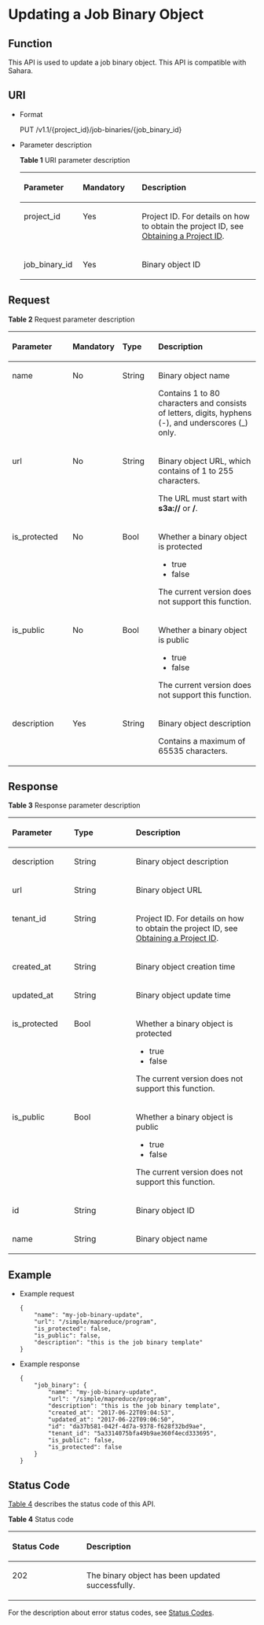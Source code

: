 # Updating a Job Binary Object<a name="EN-US_TOPIC_0172486219"></a>

## Function<a name="section13541137101416"></a>

This API is used to update a job binary object. This API is compatible with Sahara.

## URI<a name="section49980811101439"></a>

-   Format

    PUT /v1.1/\{project\_id\}/job-binaries/\{job\_binary\_id\}

-   Parameter description

    **Table  1**  URI parameter description

    <a name="table49499141194754"></a>
    <table><thead align="left"><tr id="row33700024194754"><th class="cellrowborder" valign="top" width="25%" id="mcps1.2.4.1.1"><p id="p16571835194812"><a name="p16571835194812"></a><a name="p16571835194812"></a>Parameter</p>
    </th>
    <th class="cellrowborder" valign="top" width="25%" id="mcps1.2.4.1.2"><p id="p141410194812"><a name="p141410194812"></a><a name="p141410194812"></a>Mandatory</p>
    </th>
    <th class="cellrowborder" valign="top" width="50%" id="mcps1.2.4.1.3"><p id="p11454278194812"><a name="p11454278194812"></a><a name="p11454278194812"></a>Description</p>
    </th>
    </tr>
    </thead>
    <tbody><tr id="row6505449415356"><td class="cellrowborder" valign="top" width="25%" headers="mcps1.2.4.1.1 "><p id="p3492262515356"><a name="p3492262515356"></a><a name="p3492262515356"></a>project_id</p>
    </td>
    <td class="cellrowborder" valign="top" width="25%" headers="mcps1.2.4.1.2 "><p id="p1016041415356"><a name="p1016041415356"></a><a name="p1016041415356"></a>Yes</p>
    </td>
    <td class="cellrowborder" valign="top" width="50%" headers="mcps1.2.4.1.3 "><p id="p1768719515356"><a name="p1768719515356"></a><a name="p1768719515356"></a>Project ID. For details on how to obtain the project ID, see <a href="obtaining-a-project-id.md">Obtaining a Project ID</a>.</p>
    </td>
    </tr>
    <tr id="row61502886104852"><td class="cellrowborder" valign="top" width="25%" headers="mcps1.2.4.1.1 "><p id="p15677856104852"><a name="p15677856104852"></a><a name="p15677856104852"></a>job_binary_id</p>
    </td>
    <td class="cellrowborder" valign="top" width="25%" headers="mcps1.2.4.1.2 "><p id="p61946843104852"><a name="p61946843104852"></a><a name="p61946843104852"></a>Yes</p>
    </td>
    <td class="cellrowborder" valign="top" width="50%" headers="mcps1.2.4.1.3 "><p id="p51638399104852"><a name="p51638399104852"></a><a name="p51638399104852"></a>Binary object ID</p>
    </td>
    </tr>
    </tbody>
    </table>


## Request<a name="section7976792193238"></a>

**Table  2**  Request parameter description

<a name="table51257841151049"></a>
<table><thead align="left"><tr id="row8480851151049"><th class="cellrowborder" valign="top" width="25%" id="mcps1.2.5.1.1"><p id="p15860319151049"><a name="p15860319151049"></a><a name="p15860319151049"></a>Parameter</p>
</th>
<th class="cellrowborder" valign="top" width="15%" id="mcps1.2.5.1.2"><p id="p9617423151049"><a name="p9617423151049"></a><a name="p9617423151049"></a>Mandatory</p>
</th>
<th class="cellrowborder" valign="top" width="15%" id="mcps1.2.5.1.3"><p id="p40813771151049"><a name="p40813771151049"></a><a name="p40813771151049"></a>Type</p>
</th>
<th class="cellrowborder" valign="top" width="45%" id="mcps1.2.5.1.4"><p id="p17581180151049"><a name="p17581180151049"></a><a name="p17581180151049"></a>Description</p>
</th>
</tr>
</thead>
<tbody><tr id="row33862023103039"><td class="cellrowborder" valign="top" width="25%" headers="mcps1.2.5.1.1 "><p id="p66764558103051"><a name="p66764558103051"></a><a name="p66764558103051"></a>name</p>
</td>
<td class="cellrowborder" valign="top" width="15%" headers="mcps1.2.5.1.2 "><p id="p39220083103051"><a name="p39220083103051"></a><a name="p39220083103051"></a>No</p>
</td>
<td class="cellrowborder" valign="top" width="15%" headers="mcps1.2.5.1.3 "><p id="p22710132103051"><a name="p22710132103051"></a><a name="p22710132103051"></a>String</p>
</td>
<td class="cellrowborder" valign="top" width="45%" headers="mcps1.2.5.1.4 "><p id="p27581435103051"><a name="p27581435103051"></a><a name="p27581435103051"></a>Binary object name</p>
<p id="p3904672811352"><a name="p3904672811352"></a><a name="p3904672811352"></a>Contains 1 to 80 characters and consists of letters, digits, hyphens (-), and underscores (_) only.</p>
</td>
</tr>
<tr id="row4719796510464"><td class="cellrowborder" valign="top" width="25%" headers="mcps1.2.5.1.1 "><p id="p6521450910469"><a name="p6521450910469"></a><a name="p6521450910469"></a>url</p>
</td>
<td class="cellrowborder" valign="top" width="15%" headers="mcps1.2.5.1.2 "><p id="p4788387310469"><a name="p4788387310469"></a><a name="p4788387310469"></a>No</p>
</td>
<td class="cellrowborder" valign="top" width="15%" headers="mcps1.2.5.1.3 "><p id="p5338853410469"><a name="p5338853410469"></a><a name="p5338853410469"></a>String</p>
</td>
<td class="cellrowborder" valign="top" width="45%" headers="mcps1.2.5.1.4 "><p id="p2950402010469"><a name="p2950402010469"></a><a name="p2950402010469"></a>Binary object URL, which contains of 1 to 255 characters.</p>
<p id="p4805152516398"><a name="p4805152516398"></a><a name="p4805152516398"></a>The URL must start with <span class="parmvalue" id="parmvalue154622174212"><a name="parmvalue154622174212"></a><a name="parmvalue154622174212"></a><b>s3a://</b></span> or <span class="parmvalue" id="parmvalue8371024194218"><a name="parmvalue8371024194218"></a><a name="parmvalue8371024194218"></a><b>/</b></span>.</p>
</td>
</tr>
<tr id="row60274821103112"><td class="cellrowborder" valign="top" width="25%" headers="mcps1.2.5.1.1 "><p id="p16682465103121"><a name="p16682465103121"></a><a name="p16682465103121"></a>is_protected</p>
</td>
<td class="cellrowborder" valign="top" width="15%" headers="mcps1.2.5.1.2 "><p id="p653385121120"><a name="p653385121120"></a><a name="p653385121120"></a>No</p>
</td>
<td class="cellrowborder" valign="top" width="15%" headers="mcps1.2.5.1.3 "><p id="p66208658103121"><a name="p66208658103121"></a><a name="p66208658103121"></a>Bool</p>
</td>
<td class="cellrowborder" valign="top" width="45%" headers="mcps1.2.5.1.4 "><p id="p61301077103121"><a name="p61301077103121"></a><a name="p61301077103121"></a>Whether a binary object is protected</p>
<a name="ul24233663152954"></a><a name="ul24233663152954"></a><ul id="ul24233663152954"><li>true</li><li>false</li></ul>
<p id="p16709791152954"><a name="p16709791152954"></a><a name="p16709791152954"></a>The current version does not support this function.</p>
</td>
</tr>
<tr id="row6726034151222"><td class="cellrowborder" valign="top" width="25%" headers="mcps1.2.5.1.1 "><p id="p20438892151640"><a name="p20438892151640"></a><a name="p20438892151640"></a>is_public</p>
</td>
<td class="cellrowborder" valign="top" width="15%" headers="mcps1.2.5.1.2 "><p id="p378209391120"><a name="p378209391120"></a><a name="p378209391120"></a>No</p>
</td>
<td class="cellrowborder" valign="top" width="15%" headers="mcps1.2.5.1.3 "><p id="p16062920151640"><a name="p16062920151640"></a><a name="p16062920151640"></a>Bool</p>
</td>
<td class="cellrowborder" valign="top" width="45%" headers="mcps1.2.5.1.4 "><p id="p26028163151640"><a name="p26028163151640"></a><a name="p26028163151640"></a>Whether a binary object is public</p>
<a name="ul6551573216658"></a><a name="ul6551573216658"></a><ul id="ul6551573216658"><li>true</li><li>false</li></ul>
<p id="p4656684916658"><a name="p4656684916658"></a><a name="p4656684916658"></a>The current version does not support this function.</p>
</td>
</tr>
<tr id="row1546567016045"><td class="cellrowborder" valign="top" width="25%" headers="mcps1.2.5.1.1 "><p id="p2185314916152"><a name="p2185314916152"></a><a name="p2185314916152"></a>description</p>
</td>
<td class="cellrowborder" valign="top" width="15%" headers="mcps1.2.5.1.2 "><p id="p79012551120"><a name="p79012551120"></a><a name="p79012551120"></a>Yes</p>
</td>
<td class="cellrowborder" valign="top" width="15%" headers="mcps1.2.5.1.3 "><p id="p3397791716152"><a name="p3397791716152"></a><a name="p3397791716152"></a>String</p>
</td>
<td class="cellrowborder" valign="top" width="45%" headers="mcps1.2.5.1.4 "><p id="p74792916152"><a name="p74792916152"></a><a name="p74792916152"></a>Binary object description</p>
<p id="p19803155762718"><a name="p19803155762718"></a><a name="p19803155762718"></a>Contains a maximum of 65535 characters.</p>
</td>
</tr>
</tbody>
</table>

## Response<a name="section38599577193858"></a>

**Table  3**  Response parameter description

<a name="table65392315111353"></a>
<table><thead align="left"><tr id="row34315492111353"><th class="cellrowborder" valign="top" width="25%" id="mcps1.2.4.1.1"><p id="p28091506111353"><a name="p28091506111353"></a><a name="p28091506111353"></a>Parameter</p>
</th>
<th class="cellrowborder" valign="top" width="25%" id="mcps1.2.4.1.2"><p id="p27434435111353"><a name="p27434435111353"></a><a name="p27434435111353"></a>Type</p>
</th>
<th class="cellrowborder" valign="top" width="50%" id="mcps1.2.4.1.3"><p id="p7596758111353"><a name="p7596758111353"></a><a name="p7596758111353"></a>Description</p>
</th>
</tr>
</thead>
<tbody><tr id="row11357670111353"><td class="cellrowborder" valign="top" width="25%" headers="mcps1.2.4.1.1 "><p id="p47556058111353"><a name="p47556058111353"></a><a name="p47556058111353"></a>description</p>
</td>
<td class="cellrowborder" valign="top" width="25%" headers="mcps1.2.4.1.2 "><p id="p26190480111353"><a name="p26190480111353"></a><a name="p26190480111353"></a>String</p>
</td>
<td class="cellrowborder" valign="top" width="50%" headers="mcps1.2.4.1.3 "><p id="p41054113111353"><a name="p41054113111353"></a><a name="p41054113111353"></a>Binary object description</p>
</td>
</tr>
<tr id="row33942704111353"><td class="cellrowborder" valign="top" width="25%" headers="mcps1.2.4.1.1 "><p id="p65004536111353"><a name="p65004536111353"></a><a name="p65004536111353"></a>url</p>
</td>
<td class="cellrowborder" valign="top" width="25%" headers="mcps1.2.4.1.2 "><p id="p17931936111353"><a name="p17931936111353"></a><a name="p17931936111353"></a>String</p>
</td>
<td class="cellrowborder" valign="top" width="50%" headers="mcps1.2.4.1.3 "><p id="p43200721111353"><a name="p43200721111353"></a><a name="p43200721111353"></a>Binary object URL</p>
</td>
</tr>
<tr id="row53262173111353"><td class="cellrowborder" valign="top" width="25%" headers="mcps1.2.4.1.1 "><p id="p19268770111353"><a name="p19268770111353"></a><a name="p19268770111353"></a>tenant_id</p>
</td>
<td class="cellrowborder" valign="top" width="25%" headers="mcps1.2.4.1.2 "><p id="p56411121111353"><a name="p56411121111353"></a><a name="p56411121111353"></a>String</p>
</td>
<td class="cellrowborder" valign="top" width="50%" headers="mcps1.2.4.1.3 "><p id="p7857191573713"><a name="p7857191573713"></a><a name="p7857191573713"></a>Project ID. For details on how to obtain the project ID, see <a href="obtaining-a-project-id.md">Obtaining a Project ID</a>.</p>
</td>
</tr>
<tr id="row53082533111353"><td class="cellrowborder" valign="top" width="25%" headers="mcps1.2.4.1.1 "><p id="p4717921111353"><a name="p4717921111353"></a><a name="p4717921111353"></a>created_at</p>
</td>
<td class="cellrowborder" valign="top" width="25%" headers="mcps1.2.4.1.2 "><p id="p17096362111353"><a name="p17096362111353"></a><a name="p17096362111353"></a>String</p>
</td>
<td class="cellrowborder" valign="top" width="50%" headers="mcps1.2.4.1.3 "><p id="p42628104111353"><a name="p42628104111353"></a><a name="p42628104111353"></a>Binary object creation time</p>
</td>
</tr>
<tr id="row65080540154130"><td class="cellrowborder" valign="top" width="25%" headers="mcps1.2.4.1.1 "><p id="p37032416154130"><a name="p37032416154130"></a><a name="p37032416154130"></a>updated_at</p>
</td>
<td class="cellrowborder" valign="top" width="25%" headers="mcps1.2.4.1.2 "><p id="p35596989154130"><a name="p35596989154130"></a><a name="p35596989154130"></a>String</p>
</td>
<td class="cellrowborder" valign="top" width="50%" headers="mcps1.2.4.1.3 "><p id="p64783846154130"><a name="p64783846154130"></a><a name="p64783846154130"></a>Binary object update time</p>
</td>
</tr>
<tr id="row48108617111353"><td class="cellrowborder" valign="top" width="25%" headers="mcps1.2.4.1.1 "><p id="p4483910111353"><a name="p4483910111353"></a><a name="p4483910111353"></a>is_protected</p>
</td>
<td class="cellrowborder" valign="top" width="25%" headers="mcps1.2.4.1.2 "><p id="p25255806111353"><a name="p25255806111353"></a><a name="p25255806111353"></a>Bool</p>
</td>
<td class="cellrowborder" valign="top" width="50%" headers="mcps1.2.4.1.3 "><p id="p32454409111353"><a name="p32454409111353"></a><a name="p32454409111353"></a>Whether a binary object is protected</p>
<a name="ul3762529416743"></a><a name="ul3762529416743"></a><ul id="ul3762529416743"><li>true</li><li>false</li></ul>
<p id="p4842317916743"><a name="p4842317916743"></a><a name="p4842317916743"></a>The current version does not support this function.</p>
</td>
</tr>
<tr id="row23654226111353"><td class="cellrowborder" valign="top" width="25%" headers="mcps1.2.4.1.1 "><p id="p36944171111353"><a name="p36944171111353"></a><a name="p36944171111353"></a>is_public</p>
</td>
<td class="cellrowborder" valign="top" width="25%" headers="mcps1.2.4.1.2 "><p id="p60598757111353"><a name="p60598757111353"></a><a name="p60598757111353"></a>Bool</p>
</td>
<td class="cellrowborder" valign="top" width="50%" headers="mcps1.2.4.1.3 "><p id="p9552279111353"><a name="p9552279111353"></a><a name="p9552279111353"></a>Whether a binary object is public</p>
<a name="ul6035424216746"></a><a name="ul6035424216746"></a><ul id="ul6035424216746"><li>true</li><li>false</li></ul>
<p id="p4193671516746"><a name="p4193671516746"></a><a name="p4193671516746"></a>The current version does not support this function.</p>
</td>
</tr>
<tr id="row18861649111353"><td class="cellrowborder" valign="top" width="25%" headers="mcps1.2.4.1.1 "><p id="p51398639111353"><a name="p51398639111353"></a><a name="p51398639111353"></a>id</p>
</td>
<td class="cellrowborder" valign="top" width="25%" headers="mcps1.2.4.1.2 "><p id="p4432992111353"><a name="p4432992111353"></a><a name="p4432992111353"></a>String</p>
</td>
<td class="cellrowborder" valign="top" width="50%" headers="mcps1.2.4.1.3 "><p id="p23528067111353"><a name="p23528067111353"></a><a name="p23528067111353"></a>Binary object ID</p>
</td>
</tr>
<tr id="row10426016111353"><td class="cellrowborder" valign="top" width="25%" headers="mcps1.2.4.1.1 "><p id="p39200957111353"><a name="p39200957111353"></a><a name="p39200957111353"></a>name</p>
</td>
<td class="cellrowborder" valign="top" width="25%" headers="mcps1.2.4.1.2 "><p id="p36313784111353"><a name="p36313784111353"></a><a name="p36313784111353"></a>String</p>
</td>
<td class="cellrowborder" valign="top" width="50%" headers="mcps1.2.4.1.3 "><p id="p55735398111353"><a name="p55735398111353"></a><a name="p55735398111353"></a>Binary object name</p>
</td>
</tr>
</tbody>
</table>

## Example<a name="section1210015461189"></a>

-   Example request

    ```
    { 
        "name": "my-job-binary-update",  
        "url": "/simple/mapreduce/program",  
        "is_protected": false,  
        "is_public": false,  
        "description": "this is the job binary template" 
    }
    ```

-   Example response

    ```
    {
        "job_binary": {
            "name": "my-job-binary-update",
            "url": "/simple/mapreduce/program",
            "description": "this is the job binary template",
            "created_at": "2017-06-22T09:04:53",
            "updated_at": "2017-06-22T09:06:50",
            "id": "da37b581-042f-4d7a-9378-f628f32bd9ae",
            "tenant_id": "5a3314075bfa49b9ae360f4ecd333695",
            "is_public": false,
            "is_protected": false
        }
    }
    ```


## Status Code<a name="section19688788101519"></a>

[Table 4](#table1584477916050)  describes the status code of this API.

**Table  4**  Status code

<a name="table1584477916050"></a>
<table><thead align="left"><tr id="row1339492016050"><th class="cellrowborder" valign="top" width="30%" id="mcps1.2.3.1.1"><p id="p3411176516050"><a name="p3411176516050"></a><a name="p3411176516050"></a>Status Code</p>
</th>
<th class="cellrowborder" valign="top" width="70%" id="mcps1.2.3.1.2"><p id="p1158961516050"><a name="p1158961516050"></a><a name="p1158961516050"></a>Description</p>
</th>
</tr>
</thead>
<tbody><tr id="row3719767816050"><td class="cellrowborder" valign="top" width="30%" headers="mcps1.2.3.1.1 "><p id="p6022194016050"><a name="p6022194016050"></a><a name="p6022194016050"></a>202</p>
</td>
<td class="cellrowborder" valign="top" width="70%" headers="mcps1.2.3.1.2 "><p id="p4613894216050"><a name="p4613894216050"></a><a name="p4613894216050"></a>The binary object has been updated successfully.</p>
</td>
</tr>
</tbody>
</table>

For the description about error status codes, see  [Status Codes](status-codes.md).

